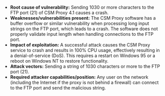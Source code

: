 - **Root cause of vulnerability:** Sending 1030 or more characters to the FTP port (21) of CSM Proxy 4.1 causes a crash.
- **Weaknesses/vulnerabilities present:** The CSM Proxy software has a buffer overflow or similar vulnerability when processing long input strings on the FTP port, which leads to a crash. The software does not properly validate input length when handling connections to the FTP port.
- **Impact of exploitation:** A successful attack causes the CSM Proxy service to crash and results in 100% CPU usage, effectively resulting in a denial-of-service (DoS). This requires a restart on Windows 95 or a reboot on Windows NT to restore functionality.
- **Attack vectors:** Sending a string of 1030 characters or more to the FTP port (21).
- **Required attacker capabilities/position:** Any user on the network (including the Internet if the proxy is not behind a firewall) can connect to the FTP port and send the malicious string.